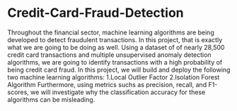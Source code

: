 # Credit-Card-Fraud-Detection
Throughout the financial sector, machine learning algorithms are being developed to detect fraudulent transactions.  In this project, that is exactly what we are going to be doing as well.  Using a dataset of of nearly 28,500 credit card transactions and multiple unsupervised anomaly detection algorithms, we are going to identify transactions with a high probability of being credit card fraud.  In this project, we will build and deploy the following two machine learning algorithms:
1.Local Outlier Factor
2.Isolation Forest Algorithm
Furthermore, using metrics suchs as precision, recall, and F1-scores, we will investigate why the classification accuracy for these algorithms can be misleading.
